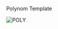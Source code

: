Polynom Template

![POLY](https://user-images.githubusercontent.com/63661281/131048862-6e2abc38-123e-4c5f-bed7-a34a4c127d0c.png)
